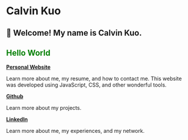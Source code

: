 # Calvin Kuo
## 🏡 Welcome! My name is Calvin Kuo.

 <h2 style="color:green;">Hello World</h2>
 
[**Personal Website**](https://calvin-kuo.github.io/calvinkuo/)

Learn more about me, my resume, and how to contact me. This website was developed using JavaScript, CSS, and other wonderful tools.

[**Github**](https://github.com/calvin-kuo)

Learn more about my projects.

[**LinkedIn**](https://www.linkedin.com/in/calvin-y-kuo/)

Learn more about me, my experiences, and my network.
